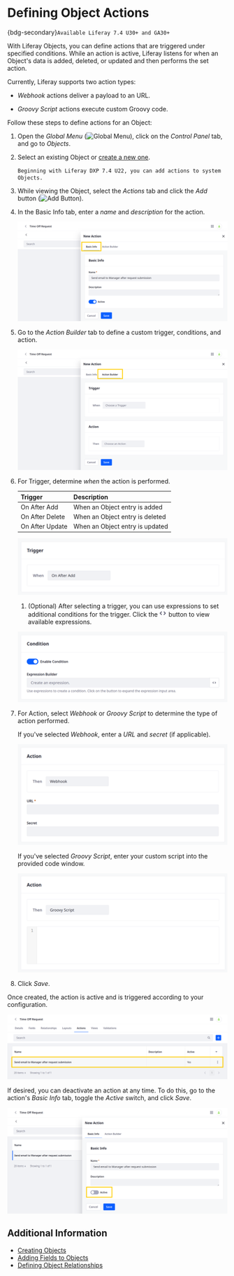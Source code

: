 # Defining Object Actions

{bdg-secondary}`Available Liferay 7.4 U30+ and GA30+`

With Liferay Objects, you can define actions that are triggered under specified conditions. While an action is active, Liferay listens for when an Object's data is added, deleted, or updated and then performs the set action.

Currently, Liferay supports two action types:

* *Webhook* actions deliver a payload to an URL.

* *Groovy Script* actions execute custom Groovy code.

Follow these steps to define actions for an Object:

1. Open the *Global Menu* (![Global Menu](../../../images/icon-applications-menu.png)), click on the *Control Panel* tab, and go to *Objects*.

1. Select an existing Object or [create a new one](./creating-objects.md).

   ```{note}
   Beginning with Liferay DXP 7.4 U22, you can add actions to system Objects.
   ```

1. While viewing the Object, select the *Actions* tab and click the *Add* button (![Add Button](../../../images/icon-add.png)).

1. In the Basic Info tab, enter a *name* and *description* for the action.

   ![Enter an action name and description in the Basic Info tab.](./defining-object-actions/images/01.png)

1. Go to the *Action Builder* tab to define a custom trigger, conditions, and action.

   ![Go to the Action Builder tab to define a custom trigger, conditions, and action.](./defining-object-actions/images/02.png)

1. For Trigger, determine *when* the action is performed.

   | Trigger | Description |
   | :--- | :--- |
   | On After Add| When an Object entry is added |
   | On After Delete | When an Object entry is deleted |
   | On After Update | When an Object entry is updated |

   ![Determine when the action is performed.](./defining-object-actions/images/03.png)

   1. (Optional) After selecting a trigger, you can use expressions to set additional conditions for the trigger. Click the ![Code](../../../images/icon-code.png) button to view available expressions.

   ![Use expressions to set additional conditions for the trigger.](./defining-object-actions/images/04.png)

1. For Action, select *Webhook* or *Groovy Script* to determine the type of action performed.

   If you've selected *Webhook*, enter a *URL* and *secret* (if applicable).

   ![Enter a webhook URL and secret.](./defining-object-actions/images/05.png)

   If you've selected *Groovy Script*, enter your custom script into the provided code window.

   ![Enter a custom Groovy Script.](./defining-object-actions/images/06.png)

1. Click *Save*.

Once created, the action is active and is triggered according to your configuration.

![The action is activated after saving.](./defining-object-actions/images/07.png)

If desired, you can deactivate an action at any time. To do this, go to the action's *Basic Info* tab, toggle the *Active* switch, and click *Save*.

![Toggle the Active switch to deactivate the action.](./defining-object-actions/images/08.png)

## Additional Information

* [Creating Objects](./creating-objects.md)
* [Adding Fields to Objects](../creating-and-managing-objects/adding-fields-to-objects.md)
* [Defining Object Relationships](../creating-and-managing-objects/defining-object-relationships.md)
